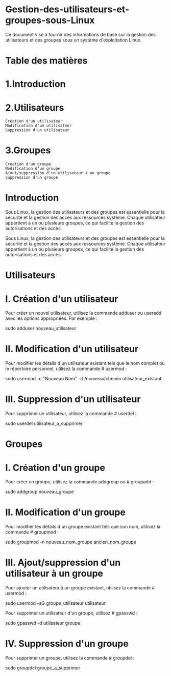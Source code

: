 # Gestion-des-utilisateurs-et-groupes-sous-Linux

  Ce document vise à fournir des informations de base sur la gestion des utilisateurs et des groupes sous un système d'exploitation Linux.

# Table des matières

# 1.Introduction
# 2.Utilisateurs
    Création d'un utilisateur
    Modification d'un utilisateur
    Suppression d'un utilisateur
# 3.Groupes
    Création d'un groupe
    Modification d'un groupe
    Ajout/suppression d'un utilisateur à un groupe
    Suppression d'un groupe
    
# Introduction

 Sous Linux, la gestion des utilisateurs et des groupes est essentielle pour la sécurité et la gestion des accès aux ressources système. Chaque utilisateur appartient à un ou plusieurs groupes, ce qui facilite la gestion des 
 autorisations et des accès.

 Sous Linux, la gestion des utilisateurs et des groupes est essentielle pour la sécurité et la gestion des accès aux ressources système. Chaque utilisateur appartient à un ou plusieurs groupes, ce qui facilite la gestion des 
 autorisations et des accès.

# Utilisateurs

# I. Création d'un utilisateur

 Pour créer un nouvel utilisateur, utilisez la commande adduser ou useradd avec les options appropriées. Par exemple :

 sudo adduser nouveau_utilisateur

# II. Modification d'un utilisateur

 Pour modifier les détails d'un utilisateur existant tels que le nom complet ou le répertoire personnel, utilisez la commande # usermod :

 sudo usermod -c "Nouveau Nom" -d /nouveau/chemin utilisateur_existant

# III. Suppression d'un utilisateur

 Pour supprimer un utilisateur, utilisez la commande # userdel :
 
 sudo userdel utilisateur_a_supprimer

# Groupes

# I. Création d'un groupe

 Pour créer un groupe, utilisez la commande addgroup ou # groupadd  :

 sudo addgroup nouveau_groupe

# II. Modification d'un groupe

Pour modifier les détails d'un groupe existant tels que son nom, utilisez la commande # groupmod :

 sudo groupmod -n nouveau_nom_groupe ancien_nom_groupe

# III. Ajout/suppression d'un utilisateur à un groupe

Pour ajouter un utilisateur à un groupe existant, utilisez la commande # usermod :

 sudo usermod -aG groupe_utilisateur utilisateur

Pour supprimer un utilisateur d'un groupe, utilisez # gpasswd :

sudo gpasswd -d utilisateur groupe

# IV. Suppression d'un groupe

Pour supprimer un groupe, utilisez la commande # groupdel :

 sudo groupdel groupe_a_supprimer



















